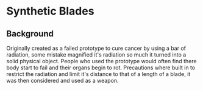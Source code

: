 # Synthetic Blades

## Background
Originally created as a failed prototype to cure cancer by using a bar of radiation, some mistake magnified it's radiation so much it turned into a solid physical object. People who used the prototype would often find there body start to fail and their organs begin to rot. Precautions where built in to restrict the radiation and limit it's distance to that of a length of a blade, it was then considered and used as a weapon.
